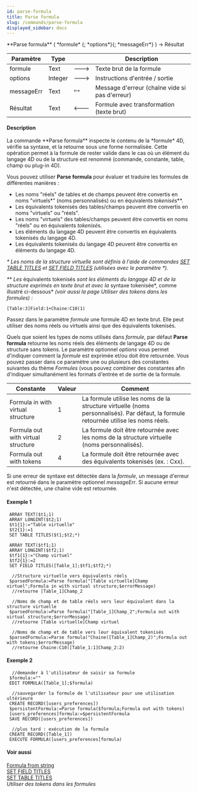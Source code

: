 ```yaml
---
id: parse-formula
title: Parse formula
slug: /commands/parse-formula
displayed_sidebar: docs
---
```


<!--REF #_command_.Parse formula.Syntax-->**Parse formula** ( *formule* {; *options*}{; *messageErr*} ) -> Résultat<!-- END REF-->
<!--REF #_command_.Parse formula.Params-->
| Paramètre | Type |  | Description |
| --- | --- | --- | --- |
| formule | Text | &#x1F852; | Texte brut de la formule |
| options | Integer | &#x1F852; | Instructions d'entrée / sortie |
| messageErr | Text | &#x1F858; | Message d'erreur (chaîne vide si pas d'erreur) |
| Résultat | Text | &#x1F850; | Formule avec transformation (texte brut) |

<!-- END REF-->

#### Description 

<!--REF #_command_.Parse formula.Summary-->La commande **Parse formula** inspecte le contenu de la *formule* 4D, vérifie sa syntaxe, et la retourne sous une forme normalisée.<!-- END REF--> Cette opération permet à la formule de rester valide dans le cas où un élément du langage 4D ou de la structure est renommé (commande, constante, table, champ ou plug-in 4D). 

Vous pouvez utiliser **Parse formula** pour évaluer et traduire les formules de différentes manières : 

* Les noms "réels" de tables et de champs peuvent être convertis en noms "virtuels\*" (noms personnalisés) ou en équivalents *tokenisé*s\*\*.
* Les équivalents tokenisés des tables/champs peuvent être convertis en noms "virtuels" ou "réels".
* Les noms "virtuels" des tables/champs peuvent être convertis en noms "réels" ou en équivalents *tokenisé*s.
* Les éléments du langage 4D peuvent être convertis en équivalents tokenisés du langage 4D.
* Les équivalents tokenisés du langage 4D peuvent être convertis en éléments du langage 4D.

**\** Les noms de la structure virtuelle sont définis à l'aide de commandes [SET TABLE TITLES](set-table-titles.md) et [SET FIELD TITLES](set-field-titles.md) (utilisées avec le paramètre \*).* 

**\*\** Les* équivalents tokenisés *sont les éléments du langage 4D et de la structure exprimés en texte brut et avec la* syntaxe tokenisée*, comme illustré ci-dessous* *(voir aussi la page* *Utiliser des tokens dans les formules) :* 

```RAW
[Table:3]Field:1+Chaine:C10(1)
```

Passez dans le paramètre *formule* une formule 4D en texte brut. Elle peut utiliser des noms réels ou virtuels ainsi que des équivalents tokenisés. 

Quels que soient les types de noms utilisés dans *formule*, par défaut **Parse formula** retourne les noms réels des éléments de langage 4D ou de structure sans tokens. Le paramètre optionnel *options* vous permet d'indiquer comment la *formule* est exprimée et/ou doit être retournée. Vous pouvez passer dans ce paramètre une ou plusieurs des constantes suivantes du thème *Formules* (vous pouvez combiner des constantes afin d'indiquer simultanément les formats d'entrée et de sortie de la formule. 

  
| Constante                          | Valeur | Comment                                                                                                                              |
| ---------------------------------- | ------ | ------------------------------------------------------------------------------------------------------------------------------------ |
| Formula in with virtual structure  | 1      | La formule utilise les noms de la structure virtuelle (noms personnalisés). Par défaut, la formule retournée utilise les noms réels. |
| Formula out with virtual structure | 2      | La formule doit être retournée avec les noms de la structure virtuelle (noms personnalisés).                                         |
| Formula out with tokens            | 4      | La formule doit être retournée avec des équivalents tokenisés (ex. : Cxx).                                                           |

  
Si une erreur de syntaxe est détectée dans la *formule*, un message d'erreur est retourné dans le paramètre optionnel *messageErr*. Si aucune erreur n'est détectée, une chaîne vide est retournée. 

#### Exemple 1 

```4d
 ARRAY TEXT($t1;1)
 ARRAY LONGINT($t2;1)
 $t1{1}:="Table virtuelle"
 $t2{1}:=1
 SET TABLE TITLES($t1;$t2;*)
 
 ARRAY TEXT($tf1;1)
 ARRAY LONGINT($tf2;1)
 $tf1{1}:="Champ virtuel"
 $tf2{1}:=2
 SET FIELD TITLES([Table_1];$tf1;$tf2;*)
 
  //Structure virtuelle vers équivalents réels
 $parsedFormula:=Parse formula("[Table virtuelle]Champ virtuel";Formula in with virtual structure;$errorMessage)
  //retourne [Table_1]Champ_2
 
  //Noms de champ et de table réels vers leur équivalent dans la structure virtuelle
 $parsedFormula:=Parse formula("[Table_1]Champ_2";Formula out with virtual structure;$errorMessage)
  //retourne [Table virtuelle]Champ virtuel
 
  //Noms de champ et de table vers leur équivalent tokenisés
 $parsedFormula:=Parse formula("Chaine([Table_1]Champ_2)";Formula out with tokens;$errorMessage)
  //retourne Chaine:C10([Table_1:1]Champ_2:2)
```

#### Exemple 2 

```4d
  //demander à l'utilisateur de saisir sa formule
 $formula:=""
 EDIT FORMULA([Table_1];$formula)
 
  //sauvegarder la formule de l'utilisateur pour une utilisation ultérieure
 CREATE RECORD([users_preferences])
 $persistentFormula:=Parse formula($formula;Formula out with tokens)
 [users_preferences]formula:=$persistentFormula
 SAVE RECORD([users_preferences])
 
  //plus tard : exécution de la formule
 CREATE RECORD([Table_1])
 EXECUTE FORMULA([users_preferences]formula)
```

#### Voir aussi 

[Formula from string](formula-from-string.md)  
[SET FIELD TITLES](set-field-titles.md)  
[SET TABLE TITLES](set-table-titles.md)  
*Utiliser des tokens dans les formules*  